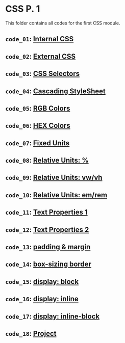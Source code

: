 # CSS P. 1

This folder contains all codes for the first CSS module.

## `code_01`: [Internal CSS](https://github.com/paulaabro-tech/dc-lecture-codes/tree/main/lec_02/code_01)

## `code_02`: [External CSS](https://github.com/paulaabro-tech/dc-lecture-codes/tree/main/lec_02/code_02)

## `code_03`: [CSS Selectors](https://github.com/paulaabro-tech/dc-lecture-codes/tree/main/lec_02/code_03)

## `code_04`: [Cascading StyleSheet](https://github.com/paulaabro-tech/dc-lecture-codes/tree/main/lec_02/code_04)

## `code_05`: [RGB Colors](https://github.com/paulaabro-tech/dc-lecture-codes/tree/main/lec_02/code_05)

## `code_06`: [HEX Colors](https://github.com/paulaabro-tech/dc-lecture-codes/tree/main/lec_02/code_06)

## `code_07`: [Fixed Units](https://github.com/paulaabro-tech/dc-lecture-codes/tree/main/lec_02/code_07)

## `code_08`: [Relative Units: %](https://github.com/paulaabro-tech/dc-lecture-codes/tree/main/lec_02/code_08)

## `code_09`: [Relative Units: vw/vh](https://github.com/paulaabro-tech/dc-lecture-codes/tree/main/lec_02/code_09)

## `code_10`: [Relative Units: em/rem](https://github.com/paulaabro-tech/dc-lecture-codes/tree/main/lec_02/code_10)

## `code_11`: [Text Properties 1](https://github.com/paulaabro-tech/dc-lecture-codes/tree/main/lec_02/code_11)

## `code_12`: [Text Properties 2](https://github.com/paulaabro-tech/dc-lecture-codes/tree/main/lec_02/code_12)

## `code_13`: [padding & margin](https://github.com/paulaabro-tech/dc-lecture-codes/tree/main/lec_02/code_13)

## `code_14`: [box-sizing border](https://github.com/paulaabro-tech/dc-lecture-codes/tree/main/lec_02/code_14)

## `code_15`: [display: block](https://github.com/paulaabro-tech/dc-lecture-codes/tree/main/lec_02/code_15)

## `code_16`: [display: inline](https://github.com/paulaabro-tech/dc-lecture-codes/tree/main/lec_02/code_16)

## `code_17`: [display: inline-block](https://github.com/paulaabro-tech/dc-lecture-codes/tree/main/lec_02/code_17)

## `code_18`: [Project](https://github.com/paulaabro-tech/dc-lecture-codes/tree/main/lec_02/code_18)
